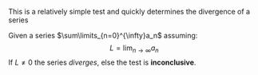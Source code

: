 This is a relatively simple test and quickly determines the divergence of a series

Given a series $\sum\limits_{n=0}^{\infty}a_n$ assuming: $$L=\lim_{n\to\infty}a_n$$ If $L\ne0$ the series *diverges*, else the test is **inconclusive**.